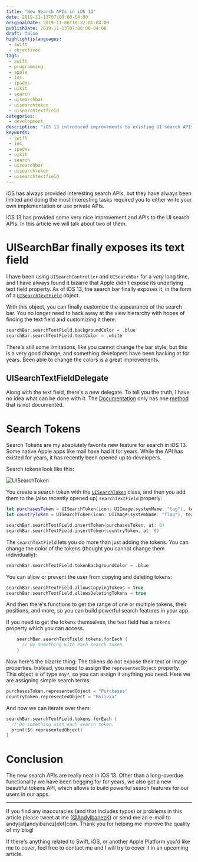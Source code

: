 ```yaml
---
title: "New Search APIs in iOS 13"
date: 2019-11-13T07:00:00-04:00
originalDate: 2019-11-06T16:32:01-04:00
publishDate: 2019-11-13T07:00:00-04:00
draft: false
highlightjslanguages:
 - swift
 - objectivec
tags:
 - swift
 - programming
 - apple
 - ios
 - ipados
 - uikit
 - search
 - uisearchbar
 - uisearchtoken
 - uisearchtextfield
categories:
 - development
description: "iOS 13 introduced improvements to existing UI search APIs. Learn what's changed."
keywords:
 - swift
 - ios
 - ipados
 - uikit
 - search
 - uisearchbar
 - uisearchtoken
 - uisearchtextfield
---
```


iOS has always provided interesting search APIs, but they have always been limited and doing the most interesting tasks required you to either write your own implementation or use private APIs.

iOS 13 has provided some very nice improvement and APIs to the UI search APIs. In this article we will talk about two of them.

# UISearchBar finally exposes its text field

I have been using `UISearchController` and `UISearchBar` for a *very* long time, and I have always found it bizarre that Apple didn't expose its underlying text field property. As of iOS 13, the search bar finally exposes it, in the form of a [`UISearchTextField`](https://developer.apple.com/documentation/uikit/uisearchtextfield) object.

With this object, you can finally customize the appearance of the search bar. You no longer need to hack away at the view hierarchy with hopes of finding the text field and customizing it there.

```swift
searchBar.searchTextField.backgroundColor = .blue
searchBar.searchTextField.textColor = .white
```

There's still some limitations, like you cannot change the bar style, but this is a very good change, and something developers have been hacking at for years. Been able to change the colors is a great improvements.

## UISearchTextFieldDelegate

Along with the text field, there's a new delegate. To tell you the truth, I have no idea what can be done with it. The [Documentation](https://developer.apple.com/documentation/uikit/uisearchtextfielddelegate) only has one [method](https://developer.apple.com/documentation/uikit/uisearchtextfielddelegate/3175446-searchtextfield) that is not documented.

# Search Tokens

Search Tokens are my absolutely favorite new feature for search in iOS 13. Some native Apple apps like mail have had it for years. While the API has existed for years, it has recently been opened up to developers.

Search tokens look like this:

![UISearchToken](/img/UISearchToken.png)

You create a search token with the [`UISearchToken`](https://developer.apple.com/documentation/uikit/uisearchtoken) class, and then you add them to the (also recently opened up) `searchTextField` properly:

```swift
let purchasesToken = UISearchToken(icon: UIImage(systemName: "tag"), text: "Purchases")
let countryToken = UISearchToken(icon: UIImage(systemName: "flag"), text: "Country")

searchBar.searchTextField.insertToken(purchasesToken, at: 0)
searchBar.searchTextField.insertToken(countryToken, at: 0)
```


The `searchTextField` lets you do more than just adding the tokens. You can change the color of the tokens (thought you cannot change them individually):

```swift
searchBar.searchTextField.tokenBackgroundColor = .blue
```

You can allow or prevent the user from copying and deleting tokens:

```swift
searchBar.searchTextField.allowsCopyingTokens = true
searchBar.searchTextField.allowsDeletingTokens = true
```

And then there's functions to get the range of one or multiple tokens, their positions, and more, so you can build powerful search features in your app.

If you need to get the tokens themselves, the text field has a `tokens` property which you can access.

```swift
    searchBar.searchTextField.tokens.forEach {
      // Do something with each search token.
    }
```

Now here's the bizarre thing: The tokens do not expose their text or image properties. Instead, you need to assign the `representedObject` property. This object is of type `Any?`, so you can assign it anything you need. Here we are assigning simple search terms:

```swift
purchasesToken.representedObject = "Purchases"
countryToken.representedObject = "Bolivia"
```

And now we can iterate over them:

```swift
searchBar.searchTextField.tokens.forEach {
  // Do something with each search token.
  print($0.representedObject)
}
```

# Conclusion

The new search APIs are really neat in iOS 13. Other than a long-overdue functionality we have been begging for for years, we also got a new beautiful tokens API, which allows to build powerful search features for our users in our apps.

<hr>

If you find any inaccuracies (and that includes typos) or problems in this article please tweet at me ([@AndyIbanezK](https://twitter.com/AndyIbanezK)) or send me an e-mail to andy[at]andyibanez[dot]com. Thank you for helping me improve the quality of my blog!

If there's anything related to Swift, iOS, or another Apple Platform you'd like me to cover, feel free to contact me and I will try to cover it in an upcoming article.